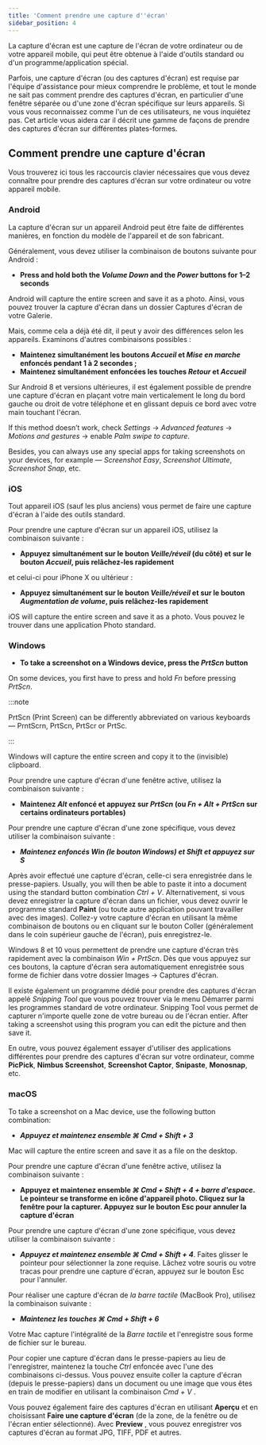 ```yaml
---
title: 'Comment prendre une capture d''écran'
sidebar_position: 4
---
```


La capture d'écran est une capture de l'écran de votre ordinateur ou de votre appareil mobile, qui peut être obtenue à l'aide d'outils standard ou d'un programme/application spécial.

Parfois, une capture d'écran (ou des captures d'écran) est requise par l'équipe d'assistance pour mieux comprendre le problème, et tout le monde ne sait pas comment prendre des captures d'écran, en particulier d'une fenêtre séparée ou d'une zone d'écran spécifique sur leurs appareils. Si vous vous reconnaissez comme l'un de ces utilisateurs, ne vous inquiétez pas. Cet article vous aidera car il décrit une gamme de façons de prendre des captures d'écran sur différentes plates-formes.

## Comment prendre une capture d'écran

Vous trouverez ici tous les raccourcis clavier nécessaires que vous devez connaître pour prendre des captures d'écran sur votre ordinateur ou votre appareil mobile.

### Android

La capture d'écran sur un appareil Android peut être faite de différentes manières, en fonction du modèle de l'appareil et de son fabricant.

Généralement, vous devez utiliser la combinaison de boutons suivante pour Android :

- **Press and hold both the *Volume Down* and the *Power* buttons for 1–2 seconds**

Android will capture the entire screen and save it as a photo. Ainsi, vous pouvez trouver la capture d'écran dans un dossier Captures d'écran de votre Galerie.

Mais, comme cela a déjà été dit, il peut y avoir des différences selon les appareils. Examinons d'autres combinaisons possibles :

- **Maintenez simultanément les boutons *Accueil* et *Mise en marche* enfoncés pendant 1 à 2 secondes ;**
- **Maintenez simultanément enfoncées les touches *Retour* et *Accueil***

Sur Android 8 et versions ultérieures, il est également possible de prendre une capture d'écran en plaçant votre main verticalement le long du bord gauche ou droit de votre téléphone et en glissant depuis ce bord avec votre main touchant l'écran.

If this method doesn’t work, check *Settings* → *Advanced features* → *Motions and gestures* → enable *Palm swipe to capture*.

Besides, you can always use any special apps for taking screenshots on your devices, for example — *Screenshot Easy*, *Screenshot Ultimate*, *Screenshot Snap*, etc.

### iOS

Tout appareil iOS (sauf les plus anciens) vous permet de faire une capture d'écran à l'aide des outils standard.

Pour prendre une capture d'écran sur un appareil iOS, utilisez la combinaison suivante :

- **Appuyez simultanément sur le bouton *Veille/réveil* (du côté) et sur le bouton *Accueil*, puis relâchez-les rapidement**

et celui-ci pour iPhone X ou ultérieur :

- **Appuyez simultanément sur le bouton *Veille/réveil* et sur le bouton *Augmentation de volume*, puis relâchez-les rapidement**

iOS will capture the entire screen and save it as a photo. Vous pouvez le trouver dans une application Photo standard.

### Windows

- **To take a screenshot on a Windows device, press the *PrtScn* button**

On some devices, you first have to press and hold *Fn* before pressing *PrtScn*.

:::note

PrtScn (Print Screen) can be differently abbreviated on various keyboards — PrntScrn, PrtScn, PrtScr or PrtSc.

:::

Windows will capture the entire screen and copy it to the (invisible) clipboard.

Pour prendre une capture d'écran d'une fenêtre active, utilisez la combinaison suivante :

- **Maintenez *Alt* enfoncé et appuyez sur *PrtScn* (ou *Fn + Alt + PrtScn* sur certains ordinateurs portables)**

Pour prendre une capture d'écran d'une zone spécifique, vous devez utiliser la combinaison suivante :

- ***Maintenez enfoncés *Win* (le bouton Windows) et *Shift* et appuyez sur ***S******

Après avoir effectué une capture d'écran, celle-ci sera enregistrée dans le presse-papiers. Usually, you will then be able to paste it into a document using the standard button combination *Ctrl + V*. Alternativement, si vous devez enregistrer la capture d'écran dans un fichier, vous devez ouvrir le programme standard **Paint** (ou toute autre application pouvant travailler avec des images). Collez-y votre capture d'écran en utilisant la même combinaison de boutons ou en cliquant sur le bouton Coller (généralement dans le coin supérieur gauche de l'écran), puis enregistrez-le.

Windows 8 et 10 vous permettent de prendre une capture d'écran très rapidement avec la combinaison *Win + PrtScn*. Dès que vous appuyez sur ces boutons, la capture d'écran sera automatiquement enregistrée sous forme de fichier dans votre dossier Images → Captures d'écran.

Il existe également un programme dédié pour prendre des captures d'écran appelé *Snipping Tool* que vous pouvez trouver via le menu Démarrer parmi les programmes standard de votre ordinateur. Snipping Tool vous permet de capturer n'importe quelle zone de votre bureau ou de l'écran entier. After taking a screenshot using this program you can edit the picture and then save it.

En outre, vous pouvez également essayer d'utiliser des applications différentes pour prendre des captures d'écran sur votre ordinateur, comme **PicPick**, **Nimbus Screenshot**, **Screenshot Captor**, **Snipaste**, **Monosnap**, etc.

### macOS

To take a screenshot on a Mac device, use the following button combination:

- ***Appuyez et maintenez ensemble ***⌘ Cmd + Shift + 3******

Mac will capture the entire screen and save it as a file on the desktop.

Pour prendre une capture d'écran d'une fenêtre active, utilisez la combinaison suivante :

- **Appuyez et maintenez ensemble *⌘ Cmd + Shift + 4 + barre d'espace*.  Le pointeur se transforme en icône d'appareil photo. Cliquez sur la fenêtre pour la capturer. Appuyez sur le bouton Esc pour annuler la capture d'écran**

Pour prendre une capture d'écran d'une zone spécifique, vous devez utiliser la combinaison suivante :

- ***Appuyez et maintenez ensemble ***⌘ Cmd + Shift + 4******. Faites glisser le pointeur pour sélectionner la zone requise. Lâchez votre souris ou votre tracas pour prendre une capture d'écran, appuyez sur le bouton Esc pour l'annuler.

Pour réaliser une capture d'écran de *la barre tactile* (MacBook Pro), utilisez la combinaison suivante :

- ***Maintenez les touches ***⌘ Cmd + Shift + 6******

Votre Mac capture l'intégralité de la *Barre tactile* et l'enregistre sous forme de fichier sur le bureau.

Pour copier une capture d'écran dans le presse-papiers au lieu de l'enregistrer, maintenez la touche *Ctrl* enfoncée avec l'une des combinaisons ci-dessus. Vous pouvez ensuite coller la capture d'écran (depuis le presse-papiers) dans un document ou une image que vous êtes en train de modifier en utilisant la combinaison *Cmd + V* .

Vous pouvez également faire des captures d'écran en utilisant **Aperçu** et en choisissant **Faire une capture d'écran** (de la zone, de la fenêtre ou de l'écran entier sélectionné). Avec **Preview** , vous pouvez enregistrer vos captures d'écran au format JPG, TIFF, PDF et autres.
